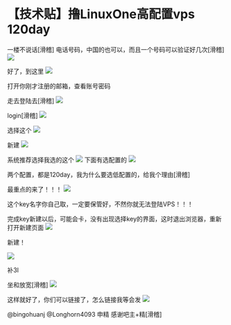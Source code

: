 # 【技术贴】撸LinuxOne高配置vps 120day

一楼不说话\[滑稽\] 电话号码，中国的也可以，而且一个号码可以验证好几次\[滑稽\] ![](https://wvbarchive.s3-ap-northeast-1.amazonaws.com/5662835042/f32afb83d158ccbf97bc7c6c15d8bc3eb035415e.jpg)

好了，到这里 ![](https://wvbarchive.s3-ap-northeast-1.amazonaws.com/5662835042/bd0ec850f3deb48f6fdf6988fc1f3a292cf5782c.jpg)

打开你刚才注册的邮箱，查看账号密码

走去登陆去\[滑稽\] ![](https://wvbarchive.s3-ap-northeast-1.amazonaws.com/5662835042/43bb1ff1f736afc33099f733bf19ebc4b54512c0.jpg)

login\[滑稽\] ![](https://wvbarchive.s3-ap-northeast-1.amazonaws.com/5662835042/9da0314f9258d10946d462e4dd58ccbf6d814da3.jpg)

选择这个 ![](https://wvbarchive.s3-ap-northeast-1.amazonaws.com/5662835042/750e81cc7b899e513a14f1424ea7d933ca950dc7.jpg)

新建 ![](https://wvbarchive.s3-ap-northeast-1.amazonaws.com/5662835042/27fdae3c70cf3bc78f8006badd00baa1cf112add.jpg)

系统推荐选择我选的这个 ![](https://wvbarchive.s3-ap-northeast-1.amazonaws.com/5662835042/2c75e70b19d8bc3e4cdccd9c8e8ba61eaad34582.jpg) 下面有选配置的 ![](https://wvbarchive.s3-ap-northeast-1.amazonaws.com/5662835042/411d5e00213fb80eb6e9ab813ad12f2eb83894a6.jpg)

两个配置，都是120day，我为什么要选低配置的，给我个理由\[滑稽\]

最重点的来了！！！ ![](https://wvbarchive.s3-ap-northeast-1.amazonaws.com/5662835042/91e714f182025aaf9b44b49df7edab64024f1a63.jpg)

这个key名字你自己取，一定要保管好，不然你就无法登陆VPS！！！

完成key新建以后，可能会卡，没有出现选择key的界面，这时退出浏览器，重新打开新建页面 ![](https://wvbarchive.s3-ap-northeast-1.amazonaws.com/5662835042/07e4de13c8fcc3cedb3afc649e45d688d63f20e7.jpg)

新建！

![](https://wvbarchive.s3-ap-northeast-1.amazonaws.com/5662835042/d729c645ad34598208d2d2c500f431adcaef8406.jpg)

补3l

坐和放宽\[滑稽\] ![](https://wvbarchive.s3-ap-northeast-1.amazonaws.com/5662835042/8808a4cfc3fdfc038ac7d4efd83f8794a5c2261a.jpg)

这样就好了，你们可以链接了，怎么链接我等会发 ![](https://wvbarchive.s3-ap-northeast-1.amazonaws.com/5662835042/bcf7f544d688d43f9043a2a5711ed21b0cf43bf7.jpg)

@bingohuanj @Longhorn4093 申精 感谢吧主+精\[滑稽\]

